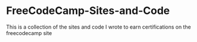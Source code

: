 # FreeCodeCamp-Sites-and-Code
This is a collection of the sites and code I wrote to earn certifications on the freecodecamp site

